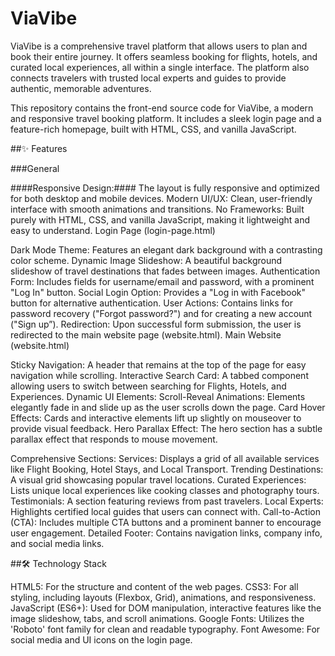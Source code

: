 # ViaVibe
ViaVibe is a comprehensive travel platform that allows users to plan and book their entire journey. It offers seamless booking for flights, hotels, and curated local experiences, all within a single interface. The platform also connects travelers with trusted local experts and guides to provide authentic, memorable adventures.

This repository contains the front-end source code for ViaVibe, a modern and responsive travel booking platform. It includes a sleek login page and a feature-rich homepage, built with HTML, CSS, and vanilla JavaScript.

##✨ Features

###General

####Responsive Design:#### The layout is fully responsive and optimized for both desktop and mobile devices.
Modern UI/UX: Clean, user-friendly interface with smooth animations and transitions.
No Frameworks: Built purely with HTML, CSS, and vanilla JavaScript, making it lightweight and easy to understand.
Login Page (login-page.html)

Dark Mode Theme: Features an elegant dark background with a contrasting color scheme.
Dynamic Image Slideshow: A beautiful background slideshow of travel destinations that fades between images.
Authentication Form: Includes fields for username/email and password, with a prominent "Log In" button.
Social Login Option: Provides a "Log in with Facebook" button for alternative authentication.
User Actions: Contains links for password recovery ("Forgot password?") and for creating a new account ("Sign up”).
Redirection: Upon successful form submission, the user is redirected to the main website page (website.html).
Main Website (website.html)

Sticky Navigation: A header that remains at the top of the page for easy navigation while scrolling.
Interactive Search Card: A tabbed component allowing users to switch between searching for Flights, Hotels, and Experiences.
Dynamic UI Elements:
Scroll-Reveal Animations: Elements elegantly fade in and slide up as the user scrolls down the page.
Card Hover Effects: Cards and interactive elements lift up slightly on mouseover to provide visual feedback.
Hero Parallax Effect: The hero section has a subtle parallax effect that responds to mouse movement.

Comprehensive Sections:
Services: Displays a grid of all available services like Flight Booking, Hotel Stays, and Local Transport.
Trending Destinations: A visual grid showcasing popular travel locations.
Curated Experiences: Lists unique local experiences like cooking classes and photography tours.
Testimonials: A section featuring reviews from past travelers.
Local Experts: Highlights certified local guides that users can connect with.
Call-to-Action (CTA): Includes multiple CTA buttons and a prominent banner to encourage user engagement.
Detailed Footer: Contains navigation links, company info, and social media links.

##🛠️ Technology Stack

HTML5: For the structure and content of the web pages.
CSS3: For all styling, including layouts (Flexbox, Grid), animations, and responsiveness.
JavaScript (ES6+): Used for DOM manipulation, interactive features like the image slideshow, tabs, and scroll animations.
Google Fonts: Utilizes the 'Roboto' font family for clean and readable typography.
Font Awesome: For social media and UI icons on the login page.
